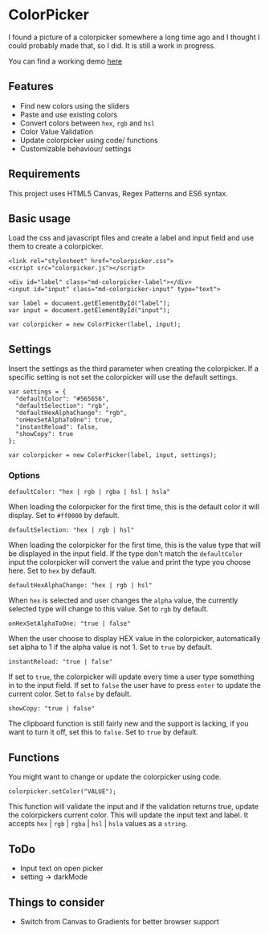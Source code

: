 # ColorPicker
I found a picture of a colorpicker somewhere a long time ago and I thought I could probably made that, so I did. It is still a work in progress. <br>

You can find a working demo [here](https://tomkaar.github.io/colorpicker/)



## Features
- Find new colors using the sliders
- Paste and use existing colors
- Convert colors between `hex`, `rgb` and `hsl`
- Color Value Validation
- Update colorpicker using code/ functions
- Customizable behaviour/ settings



## Requirements
This project uses HTML5 Canvas, Regex Patterns and ES6 syntax.



## Basic usage
Load the css and javascript files and create a label and input field and use them to create a colorpicker.
```
<link rel="stylesheet" href="colorpicker.css">
<script src="colorpicker.js"></script>
```
```
<div id="label" class="md-colorpicker-label"></div>
<input id="input" class="md-colorpicker-input" type="text">
```
```
var label = document.getElementById("label");
var input = document.getElementById("input");

var colorpicker = new ColorPicker(label, input);
```



## Settings
Insert the settings as the third parameter when creating the colorpicker. If a specific setting is not set the colorpicker will use the default settings.

```
var settings = {
  "defaultColor": "#565656",
  "defaultSelection": "rgb",
  "defaultHexAlphaChange": "rgb",
  "onHexSetAlphaToOne": true,
  "instantReload": false,
  "showCopy": true
};
```
```
var colorpicker = new ColorPicker(label, input, settings);
```

### Options
```
defaultColor: "hex | rgb | rgba | hsl | hsla"
```
When loading the colorpicker for the first time, this is the default color it will display. Set to `#ff0000` by default.



```
defaultSelection: "hex | rgb | hsl"
```
When loading the colorpicker for the first time, this is the value type that will be displayed in the input field. If the type don't match the `defaultColor` input the colorpicker will convert the value and print the type you choose here. Set to `hex` by default.



```
defaultHexAlphaChange: "hex | rgb | hsl"
```
When `hex` is selected and user changes the `alpha` value, the currently selected type will change to this value. Set to `rgb` by default.



```
onHexSetAlphaToOne: "true | false"
```
When the user choose to display HEX value in the colorpicker, automatically set alpha to 1 if the alpha value is not 1. Set to `true` by default.



```
instantReload: "true | false"
```
If set to `true`, the colorpicker will update every time a user type something in to the input field. If set to `false` the user have to press `enter` to update the current color. Set to `false` by default.



```
showCopy: "true | false"
```
The clipboard function is still fairly new and the support is lacking, if you want to turn it off, set this to `false`. Set to `true` by default.



## Functions
You might want to change or update the colorpicker using code.

```
colorpicker.setColor("VALUE");
```
This function will validate the input and if the validation returns true, update the colorpickers current color. This will update the input text and label. It accepts `hex` | `rgb` | `rgba` | `hsl` | `hsla` values as a `string`.





## ToDo
- Input text on open picker
- setting -> darkMode



## Things to consider
- Switch from Canvas to Gradients for better browser support
